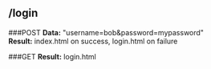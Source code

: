 ## /login
###POST
**Data:** "username=bob&password=mypassword"  
**Result:** index.html on success, login.html on failure  

###GET
**Result:** login.html  